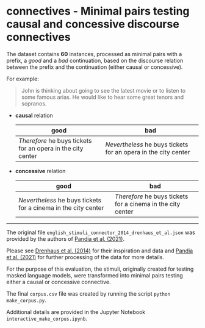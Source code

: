 # connectives - Minimal pairs testing causal and concessive discourse connectives

The dataset contains **60** instances, processed as minimal pairs with a prefix, a *good* and a *bad* continuation, based on the discourse relation between the prefix and the continuation (either causal or concessive).

For example:

>John is thinking about going to see the latest movie or to listen to some famous arias. He would like to hear some great tenors and sopranos.

- **causal** relation

    | good | bad |
    | -------- | ------- |
    | *Therefore* he buys tickets for an opera in the city center | *Nevertheless* he buys tickets for an opera in the city center |

- **concessive** relation

    | good | bad |
    | -------- | ------- |
    | *Nevertheless* he buys tickets for a cinema in the city center | *Therefore* he buys tickets for a cinema in the city center |

---

The original file `english_stimuli_connector_2014_drenhaus_et_al.json` was provided by the authors of [Pandia et al. (2021)](https://aclanthology.org/2021.conll-1.29/).

Please see [Drenhaus et al. (2014)](https://escholarship.org/uc/item/9q88v0zh) for their inspiration and data and [Pandia et al. (2021)](https://aclanthology.org/2021.conll-1.29/) for further processing of the data for more details.

For the purpose of this evaluation, the stimuli, originally created for testing masked language models, were transformed into minimal pairs testing either a causal or concessive connective.

The final `corpus.csv` file was created by running the script `python make_corpus.py`.

Additional details are provided in the Jupyter Notebook `interactive_make_corpus.ipynb`.
